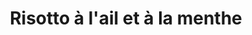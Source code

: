---
uuid: 674cfd84-c496-4650-8d0f-9749638e0d85
title: Risotto à l'ail et à la menthe
titleslug: risotto-a-l-ail-et-a-la-menthe_674cfd84-c496-4650-8d0f-9749638e0d85
draft: false
layout: recettes
type: plat
categories:
  - Plat chaud
  - Accompagnement
cuisson: Oui
temperature: Chaud
plate: 220
quantite_desc: ""
check: Oui
checkAlwaysOk: false
ingredients:
  frais:
    - title: Yaourt de vache
      quantite: 22.00
      unit: Kg
  autres:

  legumes:
    - title: Ail
      quantite: 330.00
      unit: gousse·s

  sec:
    - title: Riz
      quantite: 19.80  
      unit: Kg

  epices: 
    - title: Sel
      quantite: 275.00 
      unit: grammes
    - title: Menthe séchée
      quantite: 275.00
      unit: grammes
  lof: 
    - title: Huile d'olive
      quantite: 880.00
      unit: ml
    - title: Fécule de maïs (Maïzena) 
      quantite: 220.00
      unit: grammes

preparation: >-
  **sauce lactose:** 

  * dans une casserole mettre le yahourt, l'eau, le sel, la maÏzena, fouetter sans s'arrêter jusqu'à ébullition, baisser le feu et maintenir au chaud, attention il est important de fouetter sans arrêt pour éviter que le yahourt ne caille.

  *  dans une sauteuse faire revenir 80 gousses d'ail écrasée avec 300ml d'huile d'olives pendant deux mn, dorer mais pas brunir. mélanger avec la sauce au yahourts, cela doit être salé et acidulé, possible de rectifier avec du sel et du jus de citrons

  *   faire cuire le riz

  *   Mélanger le tout, remonter le feu jusqu'à frémissement, possibilité de rajouter de l'eau selon la consistance qui doit se rapprocher de celle du risotto.
  
  sauce lactose:

  * préparer un riz pilaf en faisant revenir 20 gousse d'ail dans 60ml d'huile d'olives, du sel, du poivre quand c'est un peu grillé, rajouter 1.8kg de riz, remuer jusqu'à un aspect translucide du riz, couvrir d'eau ( deux fois le volume de riz) et mettre un couvercle avec le feu au minimum pendant 10 mn, ne pas ouvrir, ne pas remuer avant évaporation de l'eau. possibilité de faire ce pilaf au four si c'est plus pratique...

  *  au moment du service, faire revenir 50 gousses d'ail en rondelles dans de l'huile d'olives jusqu'à ce qu'elles soient dorées et parsemer les plats de services avec ail et menthe séchées.
publishDate: 2024-05-18T18:14:00.000Z
---